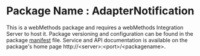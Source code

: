 # Package Name : AdapterNotification
This is a webMethods package and requires a webMethods Integration Server to host it. Package versioning and configuration can be found in the package [manifest](./AdapterNotification/manifest.v3) file. Service and API documentation is available on the package's home page http://&lt;server&gt;:&lt;port&gt;/&lt;packagename>.